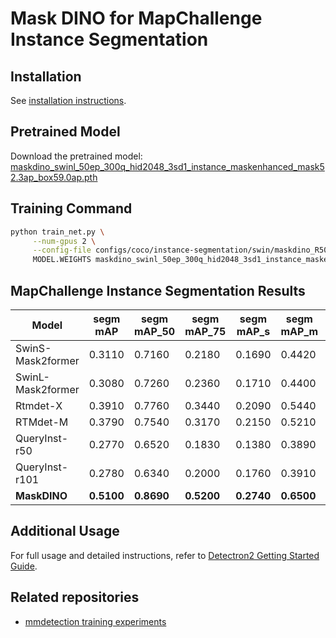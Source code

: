 

# Mask DINO for MapChallenge Instance Segmentation

## Installation
See [installation instructions](INSTALL.md).

## Pretrained Model
Download the pretrained model:
[maskdino_swinl_50ep_300q_hid2048_3sd1_instance_maskenhanced_mask52.3ap_box59.0ap.pth](https://github.com/IDEA-Research/detrex-storage/releases/download/maskdino-v0.1.0/maskdino_swinl_50ep_300q_hid2048_3sd1_instance_maskenhanced_mask52.3ap_box59.0ap.pth)

## Training Command
```sh
python train_net.py \
     --num-gpus 2 \
     --config-file configs/coco/instance-segmentation/swin/maskdino_R50_bs16_50ep_4s_dowsample1_2048.yaml \
     MODEL.WEIGHTS maskdino_swinl_50ep_300q_hid2048_3sd1_instance_maskenhanced_mask52.3ap_box59.0ap.pth
```

## MapChallenge Instance Segmentation Results

| Model | segm mAP | segm mAP_50 | segm mAP_75 | segm mAP_s | segm mAP_m | segm mAP_l |
|-------|----------|-------------|-------------|------------|------------|------------|
| SwinS-Mask2former | 0.3110 | 0.7160 | 0.2180 | 0.1690 | 0.4420 | 0.0990 |
| SwinL-Mask2former | 0.3080 | 0.7260 | 0.2360 | 0.1710 | 0.4400 | 0.1310 |
| Rtmdet-X | 0.3910 | 0.7760 | 0.3440 | 0.2090 | 0.5440 | 0.2930 |
| RTMdet-M | 0.3790 | 0.7540 | 0.3170 | 0.2150 | 0.5210 | 0.2820 |
| QueryInst-r50 | 0.2770 | 0.6520 | 0.1830 | 0.1380 | 0.3890 | 0.1530 |
| QueryInst-r101 | 0.2780 | 0.6340 | 0.2000 | 0.1760 | 0.3910 | 0.1010 |
| **MaskDINO** | **0.5100** | **0.8690** | **0.5200** | **0.2740** | **0.6500** | **0.6560** |

## Additional Usage
For full usage and detailed instructions, refer to [Detectron2 Getting Started Guide](https://github.com/facebookresearch/detectron2/blob/master/GETTING_STARTED.md).

## Related repositories
- [mmdetection training experiments ](https://github.com/saidineshpola/mapchallenge-instance-segmentation/tree/main)
